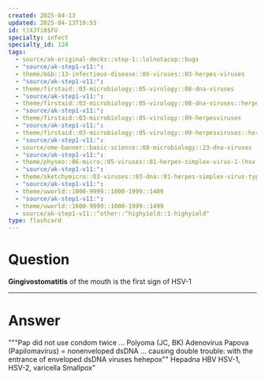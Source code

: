 ```yaml
---
created: 2025-04-13
updated: 2025-04-13T10:53
id: t)XJfi8$FU
specialty: infect
specialty_id: 124
tags:
  - source/ak-original-decks::step-1::lolnotacop::bugs
  - "source/ak-step1-v11:": 
  - theme/b&b::13-infectious-disease::06-viruses::03-herpes-viruses
  - "source/ak-step1-v11:": 
  - theme/firstaid::03-microbiology::05-virology::08-dna-viruses
  - "source/ak-step1-v11:": 
  - theme/firstaid::03-microbiology::05-virology::08-dna-viruses::herpes-simplex-virus
  - "source/ak-step1-v11:": 
  - theme/firstaid::03-microbiology::05-virology::09-herpesviruses
  - "source/ak-step1-v11:": 
  - theme/firstaid::03-microbiology::05-virology::09-herpesviruses::herpes-simplex
  - "source/ak-step1-v11:": 
  - source/ome-banner::basic-science::08-microbiology::23-dna-viruses
  - "source/ak-step1-v11:": 
  - theme/physeo::06-micro::05-viruses::01-herpes-simplex-virus-1-(hsv-1)-&-herpes-simplex-virus-2-(hsv-2)
  - "source/ak-step1-v11:": 
  - theme/sketchymicro::03-viruses::03-dna::01-herpes-simplex-virus-type-1-&-2-(herpesviridae)
  - "source/ak-step1-v11:": 
  - theme/uworld::1000-9999::1000-1999::1409
  - "source/ak-step1-v11:": 
  - theme/uworld::1000-9999::1000-1999::1499
  - source/ak-step1-v11::^other::^highyield::1-highyield"
type: flashcard
---
```


# Question
**Gingivostomatitis** of the mouth is the first sign of HSV-1

---

# Answer
"""Pap did not use condom twice ... Polyoma (JC, BK) Adenovirus Papova (Papilomavirus) = nonenveloped dsDNA    ... causing double trouble: with the entrance of enveloped dsDNA viruses hehepox"" Hepadna HBV HSV-1, HSV-2, varicella Smallpox"